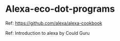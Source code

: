 # Alexa-eco-dot-programs
Ref: https://github.com/alexa/alexa-cookbook

Ref: Introduction to alexa by Could Guru

